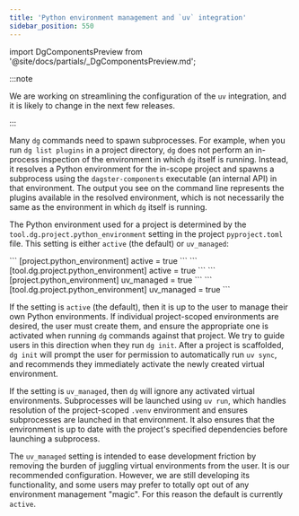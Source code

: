 ```yaml
---
title: 'Python environment management and `uv` integration'
sidebar_position: 550
---
```


import DgComponentsPreview from '@site/docs/partials/\_DgComponentsPreview.md';

<DgComponentsPreview />

:::note

We are working on streamlining the configuration of the `uv` integration, and it
is likely to change in the next few releases.

:::

Many `dg` commands need to spawn subprocesses. For example, when you run `dg list plugins` in a project directory, `dg` does not perform an in-process inspection of the environment in which `dg` itself is running. Instead, it resolves a Python environment for the in-scope project and spawns a subprocess using the `dagster-components` executable (an internal API) in that environment. The output you see on the command line represents the plugins available in the resolved environment, which is not necessarily the same as the environment in which `dg` itself is running.

The Python environment used for a project is determined by the `tool.dg.project.python_environment` setting in the project `pyproject.toml` file. This setting is either `active` (the default) or `uv_managed`:

<Tabs>
    <TabItem value="active" label="active">
        <Tabs>
        <TabItem value="dg.toml" label="dg.toml">
                ```
                [project.python_environment]
                active = true 
                ```
        </TabItem>
        <TabItem value="pyproject.toml" label="pyproject.toml">
                ```
                [tool.dg.project.python_environment]
                active = true 
                ```
        </TabItem>
        </Tabs>
    </TabItem>
    <TabItem value="uv_managed" label="uv_managed">
        <Tabs>
            <TabItem value="dg.toml" label="dg.toml">
                ```
                [project.python_environment]
                uv_managed = true 
                ```
            </TabItem>
            <TabItem value="pyproject.toml" label="pyproject.toml">
                ```
                [tool.dg.project.python_environment]
                uv_managed = true 
                ```
            </TabItem>
        </Tabs>
    </TabItem>
</Tabs>

If the setting is `active` (the default), then it is up to the user to manage their own Python environments. If individual project-scoped environments are desired, the user must create them, and ensure the appropriate one is activated when running `dg` commands against that project. We try to guide users in this direction when they run `dg init`. After a project is scaffolded, `dg init` will prompt the user for permission to automatically run `uv sync`, and recommends they immediately activate the newly created virtual environment.

If the setting is `uv_managed`, then `dg` will ignore any activated virtual environments. Subprocesses will be launched using `uv run`, which handles resolution of the project-scoped `.venv` environment and ensures subprocesses are launched in that environment. It also ensures that the environment is up to date with the project's specified dependencies before launching a subprocess.

The `uv_managed` setting is intended to ease development friction by removing the burden of juggling virtual environments from the user. It is our recommended configuration. However, we are still developing its functionality, and some users may prefer to totally opt out of any environment management "magic". For this reason the default is currently `active`.
